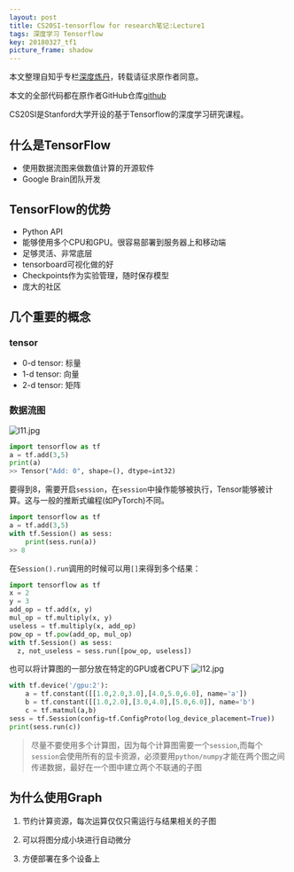 ```yaml
---
layout: post
title: CS20SI-tensorflow for research笔记:Lecture1
tags: 深度学习 Tensorflow
key: 20180327_tf1
picture_frame: shadow
---
```


本文整理自知乎专栏[深度炼丹](https://zhuanlan.zhihu.com/c_94953554)，转载请征求原作者同意。

本文的全部代码都在原作者GitHub仓库[github](http://link.zhihu.com/?target=https%3A//github.com/SherlockLiao/tensorflow-beginner/tree/master/lab)

CS20SI是Stanford大学开设的基于Tensorflow的深度学习研究课程。
## 什么是TensorFlow
- 使用数据流图来做数值计算的开源软件
- Google Brain团队开发

## TensorFlow的优势
- Python API
- 能够使用多个CPU和GPU。很容易部署到服务器上和移动端
- 足够灵活、非常底层
- tensorboard可视化做的好
- Checkpoints作为实验管理，随时保存模型
- 庞大的社区

## 几个重要的概念
### tensor
- 0-d tensor: 标量
- 1-d tensor: 向量
- 2-d tensor: 矩阵

### 数据流图
![l11.jpg](https://i.loli.net/2018/03/26/5ab8e77bd61d6.jpg)

```python
import tensorflow as tf
a = tf.add(3,5)
print(a)
>> Tensor("Add: 0", shape=(), dtype=int32)
```
要得到8，需要开启`session`，在`session`中操作能够被执行，Tensor能够被计算。这与一般的推断式编程(如PyTorch)不同。
```python
import tensorflow as tf
a = tf.add(3,5)
with tf.Session() as sess:
    print(sess.run(a))
>> 8
```
在`Session().run`调用的时候可以用`[]`来得到多个结果：
```python
import tensorflow as tf
x = 2
y = 3
add_op = tf.add(x, y)
mul_op = tf.multiply(x, y)
useless = tf.multiply(x, add_op)
pow_op = tf.pow(add_op, mul_op)
with tf.Session() as sess:
  z, not_useless = sess.run([pow_op, useless])
```
也可以将计算图的一部分放在特定的GPU或者CPU下
![l12.jpg](https://i.loli.net/2018/03/26/5ab8e78e63dcc.jpg)
```python
with tf.device('/gpu:2'):
    a = tf.constant([[1.0,2.0,3.0],[4.0,5.0,6.0], name='a'])
    b = tf.constant([[1.0,2.0],[3.0,4.0],[5.0,6.0]], name='b')
    c = tf.matmul(a,b)
sess = tf.Session(config=tf.ConfigProto(log_device_placement=True))
print(sess.run(c))
```
>尽量不要使用多个计算图，因为每个计算图需要一个`session`,而每个`session`会使用所有的显卡资源，必须要用`python/numpy`才能在两个图之间传递数据，最好在一个图中建立两个不联通的子图

## 为什么使用Graph
1. 节约计算资源，每次运算仅仅只需运行与结果相关的子图
2. 可以将图分成小块进行自动微分
3. 方便部署在多个设备上


   ​
